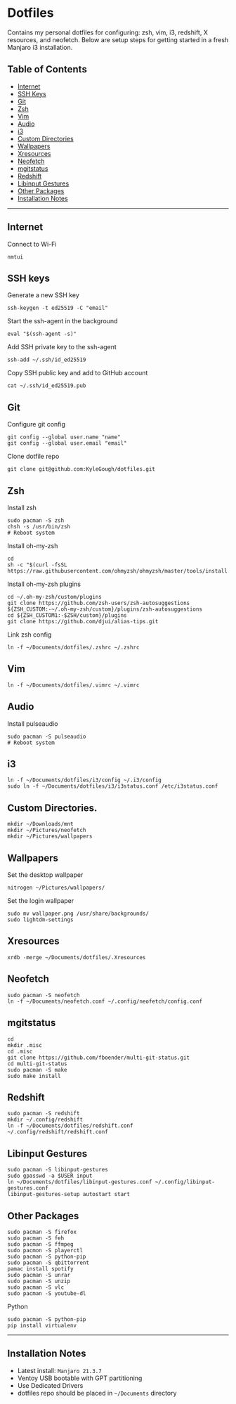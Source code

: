 <h1>Dotfiles</h1>

<p>Contains my personal dotfiles for configuring: zsh, vim, i3, redshift, X resources, and neofetch. Below are setup steps for getting started in a fresh Manjaro i3 installation.</p>

## Table of Contents
- [Internet](#internet)
- [SSH Keys](#ssh-keys)
- [Git](#git)
- [Zsh](#zsh)
- [Vim](#vim)
- [Audio](#audio)
- [i3](#i3)
- [Custom Directories](#custom-directories)
- [Wallpapers](#wallpapers)
- [Xresources](#xresources)
- [Neofetch](#neofetch)
- [mgitstatus](#mgitstatus)
- [Redshift](#redshift)
- [Libinput Gestures](#libinput-gestures)
- [Other Packages](#other-packages)
- [Installation Notes](#installation-notes)

-----

## Internet

Connect to Wi-Fi
```
nmtui
```

## SSH keys

Generate a new SSH key
```
ssh-keygen -t ed25519 -C "email"
```

Start the ssh-agent in the background
```
eval "$(ssh-agent -s)"
```

Add SSH private key to the ssh-agent
```
ssh-add ~/.ssh/id_ed25519
```

Copy SSH public key and add to GitHub account
```
cat ~/.ssh/id_ed25519.pub
```

## Git

Configure git config
```
git config --global user.name "name"
git config --global user.email "email"
```

Clone dotfile repo
```
git clone git@github.com:KyleGough/dotfiles.git
```

## Zsh

Install zsh
```
sudo pacman -S zsh
chsh -s /usr/bin/zsh
# Reboot system
```

Install oh-my-zsh
```
cd
sh -c "$(curl -fsSL https://raw.githubusercontent.com/ohmyzsh/ohmyzsh/master/tools/install.sh)"
```

Install oh-my-zsh plugins
```
cd ~/.oh-my-zsh/custom/plugins
git clone https://github.com/zsh-users/zsh-autosuggestions ${ZSH_CUSTOM:-~/.oh-my-zsh/custom}/plugins/zsh-autosuggestions
cd ${ZSH_CUSTOM1:-$ZSH/custom}/plugins
git clone https://github.com/djui/alias-tips.git
```

Link zsh config
```
ln -f ~/Documents/dotfiles/.zshrc ~/.zshrc
```

## Vim
```
ln -f ~/Documents/dotfiles/.vimrc ~/.vimrc
```

## Audio

Install pulseaudio
```
sudo pacman -S pulseaudio
# Reboot system
```

## i3
```
ln -f ~/Documents/dotfiles/i3/config ~/.i3/config
sudo ln -f ~/Documents/dotfiles/i3/i3status.conf /etc/i3status.conf
```

## Custom Directories.
```
mkdir ~/Downloads/mnt
mkdir ~/Pictures/neofetch
mkdir ~/Pictures/wallpapers
```

## Wallpapers

Set the desktop wallpaper
```
nitrogen ~/Pictures/wallpapers/
```

Set the login wallpaper
```
sudo mv wallpaper.png /usr/share/backgrounds/
sudo lightdm-settings
```

## Xresources
```
xrdb -merge ~/Documents/dotfiles/.Xresources
```

## Neofetch

```
sudo pacman -S neofetch
ln -f ~/Documents/neofetch.conf ~/.config/neofetch/config.conf
```

## mgitstatus
```
cd
mkdir .misc
cd .misc
git clone https://github.com/fboender/multi-git-status.git
cd multi-git-status
sudo pacman -S make
sudo make install
```

## Redshift
```
sudo pacman -S redshift
mkdir ~/.config/redshift
ln -f ~/Documents/dotfiles/redshift.conf ~/.config/redshift/redshift.conf
```

## Libinput Gestures
```
sudo pacman -S libinput-gestures
sudo gpasswd -a $USER input
ln ~/Documents/dotfiles/libinput-gestures.conf ~/.config/libinput-gestures.conf
libinput-gestures-setup autostart start
```

## Other Packages
```
sudo pacman -S firefox
sudo pacman -S feh
sudo pacman -S ffmpeg
sudo pacmon -S playerctl
sudo pacman -S python-pip
sudo pacman -S qbittorrent
pamac install spotify
sudo pacman -S unrar
sudo pacman -S unzip
sudo pacman -S vlc
sudo pacman -S youtube-dl
```

Python

```
sudo pacman -S python-pip
pip install virtualenv
```

-----

## Installation Notes
- Latest install: `Manjaro 21.3.7`
- Ventoy USB bootable with GPT partitioning
- Use Dedicated Drivers
- dotfiles repo should be placed in `~/Documents` directory
